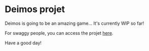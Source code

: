 # Deimos projet

Deimos is going to be an amazing game... It's currently WIP so far!

For swaggy people, you can access the projet [here](https://artemis.springloops.io/project/59937).

Have a good day!